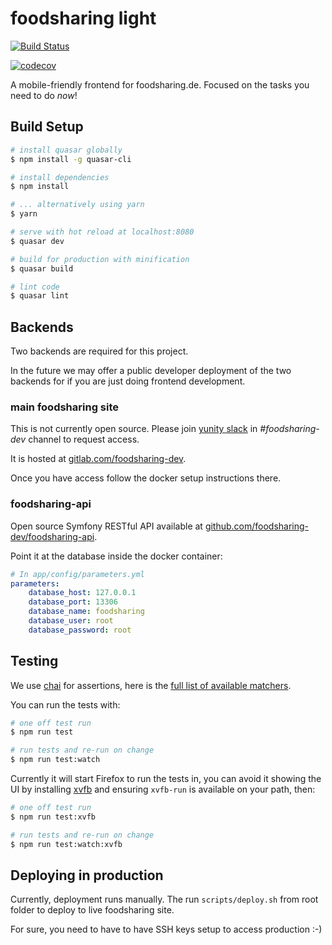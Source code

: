 # foodsharing light

[![Build Status](https://travis-ci.org/foodsharing-dev/foodsharing-light.svg?branch=master)](https://travis-ci.org/foodsharing-dev/foodsharing-light)

[![codecov](https://codecov.io/gh/foodsharing-dev/foodsharing-light/branch/master/graph/badge.svg)](https://codecov.io/gh/foodsharing-dev/foodsharing-light)

A mobile-friendly frontend for foodsharing.de.
Focused on the tasks you need to do _now_!

## Build Setup

``` bash
# install quasar globally
$ npm install -g quasar-cli

# install dependencies
$ npm install

# ... alternatively using yarn
$ yarn

# serve with hot reload at localhost:8080
$ quasar dev

# build for production with minification
$ quasar build

# lint code
$ quasar lint
```

## Backends

Two backends are required for this project.

In the future we may offer a public developer deployment of the two backends for if you are just doing frontend development.

### main foodsharing site

This is not currently open source. Please join [yunity slack](https://slackin.yunity.org) in *#foodsharing-dev* channel to request access.

It is hosted at [gitlab.com/foodsharing-dev](https://gitlab.com/foodsharing-dev).

Once you have access follow the docker setup instructions there.

### foodsharing-api

Open source Symfony RESTful API available at [github.com/foodsharing-dev/foodsharing-api](https://github.com/foodsharing-dev/foodsharing-api).

Point it at the database inside the docker container:

``` yaml
# In app/config/parameters.yml
parameters:
    database_host: 127.0.0.1
    database_port: 13306
    database_name: foodsharing
    database_user: root
    database_password: root
```

## Testing

We use [chai](http://chaijs.com) for assertions, here is the [full list of available matchers](http://chaijs.com/api/bdd/).

You can run the tests with:

``` bash
# one off test run
$ npm run test

# run tests and re-run on change
$ npm run test:watch
```

Currently it will start Firefox to run the tests in, you can avoid it showing the UI by installing [xvfb](https://en.wikipedia.org/wiki/Xvfb) and ensuring `xvfb-run` is available on your path, then:

``` bash
# one off test run
$ npm run test:xvfb

# run tests and re-run on change
$ npm run test:watch:xvfb
```

## Deploying in production

Currently, deployment runs manually.
The run `scripts/deploy.sh` from root folder to deploy to live foodsharing site.

For sure, you need to have to have SSH keys setup to access production :-)
